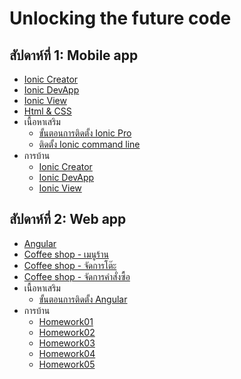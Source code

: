 # Unlocking the future code

## สัปดาห์ที่ 1: Mobile app
* [Ionic Creator](/week01-mobile-app/01-ionic-creator)
* [Ionic DevApp](/week01-mobile-app/02-ionic-devapp)
* [Ionic View](/week01-mobile-app/03-ionic-view)
* [Html & CSS](/week01-mobile-app/04-html-css)
* เนื้อหาเสริม
	* [ขั้นตอนการติดตั้ง Ionic Pro](/additional-contents/ionic-pro-getting-started.md)
	* [ติดตั้ง Ionic command line](/additional-contents/installing-ionic.md)
* การบ้าน
	* [Ionic Creator](/assignments/01-ionic-creator.md)
	* [Ionic DevApp](/assignments/02-ionic-devapp.md)
	* [Ionic View](/assignments/03-ionic-view.md)

## สัปดาห์ที่ 2: Web app
* [Angular](/week01-mobile-app/01-ionic-creator)
* [Coffee shop - เมนูร้าน](/week01-mobile-app/02-ionic-devapp)
* [Coffee shop - จัดการโต๊ะ](/week01-mobile-app/03-ionic-view)
* [Coffee shop - จัดการคำสั่งซื้อ](/week01-mobile-app/04-html-css)
* เนื้อหาเสริม
	* [ขั้นตอนการติดตั้ง Angular](/additional-contents/ionic-pro-getting-started.md)
* การบ้าน
	* [Homework01](/assignments/01-ionic-creator.md)
	* [Homework02](/assignments/01-ionic-creator.md)
	* [Homework03](/assignments/01-ionic-creator.md)
	* [Homework04](/assignments/01-ionic-creator.md)
	* [Homework05](/assignments/01-ionic-creator.md)